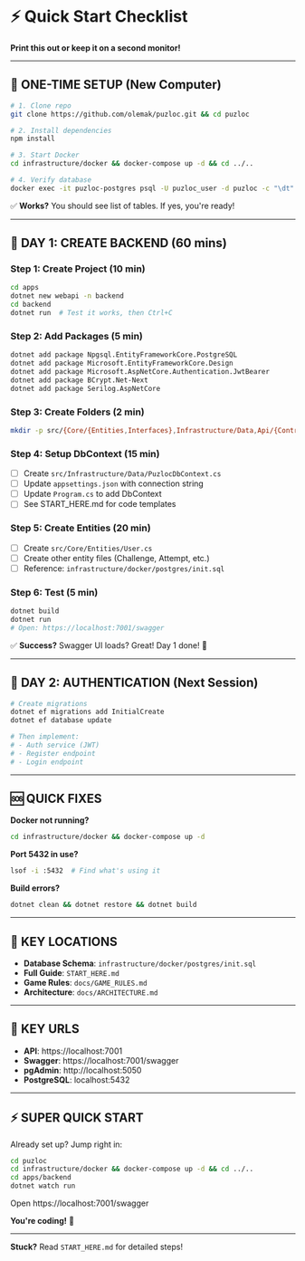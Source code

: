 # ⚡ Quick Start Checklist

**Print this out or keep it on a second monitor!**

---

## 🔧 ONE-TIME SETUP (New Computer)

```bash
# 1. Clone repo
git clone https://github.com/olemak/puzloc.git && cd puzloc

# 2. Install dependencies
npm install

# 3. Start Docker
cd infrastructure/docker && docker-compose up -d && cd ../..

# 4. Verify database
docker exec -it puzloc-postgres psql -U puzloc_user -d puzloc -c "\dt"
```

✅ **Works?** You should see list of tables. If yes, you're ready!

---

## 🎯 DAY 1: CREATE BACKEND (60 mins)

### Step 1: Create Project (10 min)
```bash
cd apps
dotnet new webapi -n backend
cd backend
dotnet run  # Test it works, then Ctrl+C
```

### Step 2: Add Packages (5 min)
```bash
dotnet add package Npgsql.EntityFrameworkCore.PostgreSQL
dotnet add package Microsoft.EntityFrameworkCore.Design
dotnet add package Microsoft.AspNetCore.Authentication.JwtBearer
dotnet add package BCrypt.Net-Next
dotnet add package Serilog.AspNetCore
```

### Step 3: Create Folders (2 min)
```bash
mkdir -p src/{Core/{Entities,Interfaces},Infrastructure/Data,Api/{Controllers,DTOs},Services}
```

### Step 4: Setup DbContext (15 min)
- [ ] Create `src/Infrastructure/Data/PuzlocDbContext.cs`
- [ ] Update `appsettings.json` with connection string
- [ ] Update `Program.cs` to add DbContext
- [ ] See START_HERE.md for code templates

### Step 5: Create Entities (20 min)
- [ ] Create `src/Core/Entities/User.cs`
- [ ] Create other entity files (Challenge, Attempt, etc.)
- [ ] Reference: `infrastructure/docker/postgres/init.sql`

### Step 6: Test (5 min)
```bash
dotnet build
dotnet run
# Open: https://localhost:7001/swagger
```

✅ **Success?** Swagger UI loads? Great! Day 1 done! 🎉

---

## 🎯 DAY 2: AUTHENTICATION (Next Session)

```bash
# Create migrations
dotnet ef migrations add InitialCreate
dotnet ef database update

# Then implement:
# - Auth service (JWT)
# - Register endpoint
# - Login endpoint
```

---

## 🆘 QUICK FIXES

**Docker not running?**
```bash
cd infrastructure/docker && docker-compose up -d
```

**Port 5432 in use?**
```bash
lsof -i :5432  # Find what's using it
```

**Build errors?**
```bash
dotnet clean && dotnet restore && dotnet build
```

---

## 📍 KEY LOCATIONS

- **Database Schema**: `infrastructure/docker/postgres/init.sql`
- **Full Guide**: `START_HERE.md`
- **Game Rules**: `docs/GAME_RULES.md`
- **Architecture**: `docs/ARCHITECTURE.md`

---

## 🔗 KEY URLS

- **API**: https://localhost:7001
- **Swagger**: https://localhost:7001/swagger  
- **pgAdmin**: http://localhost:5050
- **PostgreSQL**: localhost:5432

---

## ⚡ SUPER QUICK START

Already set up? Jump right in:

```bash
cd puzloc
cd infrastructure/docker && docker-compose up -d && cd ../..
cd apps/backend
dotnet watch run
```

Open https://localhost:7001/swagger

**You're coding!** 🚀

---

**Stuck?** Read `START_HERE.md` for detailed steps!

